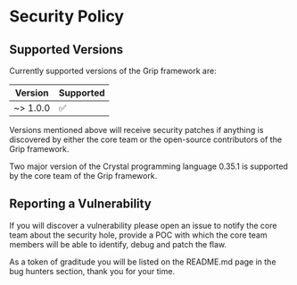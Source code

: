 # Security Policy

## Supported Versions

Currently supported versions of the Grip framework are:

| Version  | Supported          |
| -------- | ------------------ |
| ~> 1.0.0 | :white_check_mark: |

Versions mentioned above will receive security patches if anything is discovered by
either the core team or the open-source contributors of the Grip framework.

Two major version of the Crystal programming language 0.35.1 is supported by
the core team of the Grip framework.

## Reporting a Vulnerability

If you will discover a vulnerability please open an issue to notify the core team about
the security hole, provide a POC with which the core team members will be able to identify,
debug and patch the flaw.

As a token of graditude you will be listed on the README.md page in the bug hunters section,
thank you for your time.
